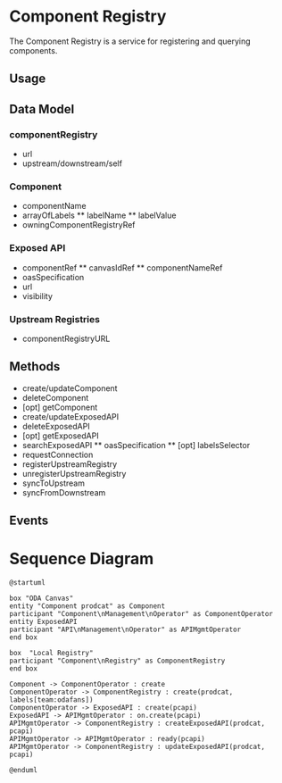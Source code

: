 # Component Registry

The Component Registry is a service for registering and querying components.

## Usage

## Data Model

### componentRegistry

* url
* upstream/downstream/self


### Component

* componentName
* arrayOfLabels
** labelName
** labelValue
* owningComponentRegistryRef


### Exposed API

* componentRef
** canvasIdRef
** componentNameRef
* oasSpecification
* url
* visibility


### Upstream Registries

* componentRegistryURL


## Methods

* create/updateComponent
* deleteComponent
* [opt] getComponent
* create/updateExposedAPI
* deleteExposedAPI
* [opt] getExposedAPI
* searchExposedAPI
** oasSpecification
** [opt] labelsSelector
* requestConnection
* registerUpstreamRegistry
* unregisterUpstreamRegistry
* syncToUpstream
* syncFromDownstream


## Events

# Sequence Diagram

```plantuml
@startuml

box "ODA Canvas"
entity "Component prodcat" as Component
participant "Component\nManagement\nOperator" as ComponentOperator
entity ExposedAPI
participant "API\nManagement\nOperator" as APIMgmtOperator
end box

box  "Local Registry"
participant "Component\nRegistry" as ComponentRegistry
end box

Component -> ComponentOperator : create
ComponentOperator -> ComponentRegistry : create(prodcat, labels[team:odafans])
ComponentOperator -> ExposedAPI : create(pcapi)
ExposedAPI -> APIMgmtOperator : on.create(pcapi)
APIMgmtOperator -> ComponentRegistry : createExposedAPI(prodcat, pcapi)
APIMgmtOperator -> APIMgmtOperator : ready(pcapi)
APIMgmtOperator -> ComponentRegistry : updateExposedAPI(prodcat, pcapi)

@enduml
```
